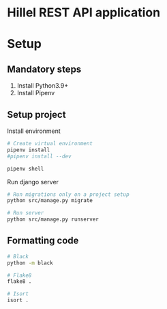 # Hillel REST API application

# Setup

## Mandatory steps
1. Install Python3.9+
2. Install Pipenv

## Setup project
Install environment
```bash
# Create virtual environment
pipenv install
#pipenv install --dev

pipenv shell
```

Run django server
```bash
# Run migrations only on a project setup
python src/manage.py migrate

# Run server
python src/manage.py runserver
```

## Formatting code
```bash
# Black
python -m black

# Flake8
flake8 .

# Isort
isort .